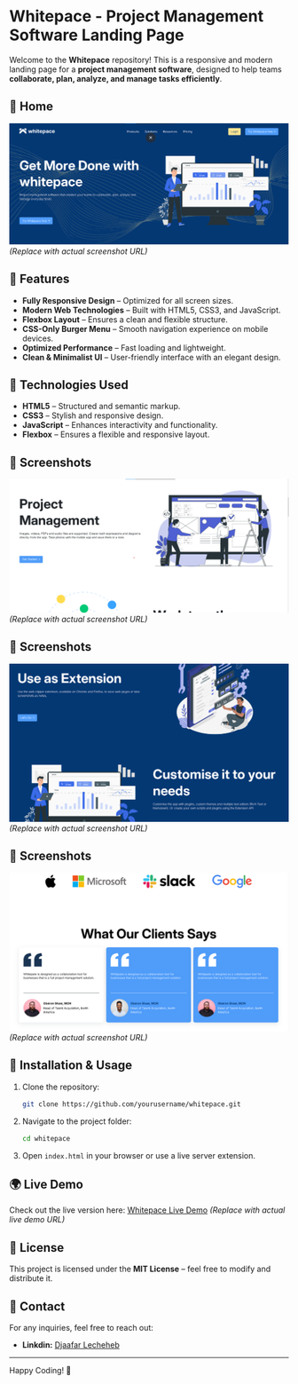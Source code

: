 # Whitepace - Project Management Software Landing Page

Welcome to the **Whitepace** repository! This is a responsive and modern landing page for a **project management software**, designed to help teams **collaborate, plan, analyze, and manage tasks efficiently**.

## 📸 Home
![Whitepace Landing Page](images/whitepace.png) *(Replace with actual screenshot URL)*
## 🌟 Features
- **Fully Responsive Design** – Optimized for all screen sizes.
- **Modern Web Technologies** – Built with HTML5, CSS3, and JavaScript.
- **Flexbox Layout** – Ensures a clean and flexible structure.
- **CSS-Only Burger Menu** – Smooth navigation experience on mobile devices.
- **Optimized Performance** – Fast loading and lightweight.
- **Clean & Minimalist UI** – User-friendly interface with an elegant design.

## 🚀 Technologies Used
- **HTML5** – Structured and semantic markup.
- **CSS3** – Stylish and responsive design.
- **JavaScript** – Enhances interactivity and functionality.
- **Flexbox** – Ensures a flexible and responsive layout.

## 📸 Screenshots
![Whitepace Landing Page](images/img1.png) *(Replace with actual screenshot URL)*
## 📸 Screenshots
![Whitepace Landing Page](images/img2.png) *(Replace with actual screenshot URL)*
## 📸 Screenshots
![Whitepace Landing Page](images/img3.png) *(Replace with actual screenshot URL)*

## 🔧 Installation & Usage
1. Clone the repository:
   ```bash
   git clone https://github.com/yourusername/whitepace.git
   ```
2. Navigate to the project folder:
   ```bash
   cd whitepace
   ```
3. Open `index.html` in your browser or use a live server extension.

## 🌍 Live Demo
Check out the live version here: [Whitepace Live Demo](https://lechehebdjaafar.github.io/whitepace/) *(Replace with actual live demo URL)*

## 📄 License
This project is licensed under the **MIT License** – feel free to modify and distribute it.

## 📩 Contact
For any inquiries, feel free to reach out:
- **Linkdin:** [Djaafar Lecheheb](https://www.linkedin.com/in/lecheheb-djaafar-226594348/)

---

Happy Coding! 🚀

